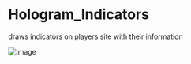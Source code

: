 # Hologram_Indicators
draws indicators on players site with their information

![image](https://user-images.githubusercontent.com/78664175/234803174-87984e19-f28e-45e1-a5d0-6f9eb4bb6fcf.png)
